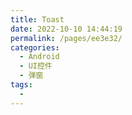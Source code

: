 ```yaml
---
title: Toast
date: 2022-10-10 14:44:19
permalink: /pages/ee3e32/
categories:
  - Android
  - UI控件
  - 弹窗
tags:
  - 
---
```


